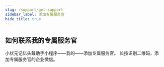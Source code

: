 ```yaml
---
slug: /support/get-support
sidebar_label: 添加专属服务官
hide_title: true
---
```


## 如何联系我的专属服务官
小状元记忆头戴助手小程序——我的——添加专属服务官。
长按识别二维码，添加专属服务官的企业微信。